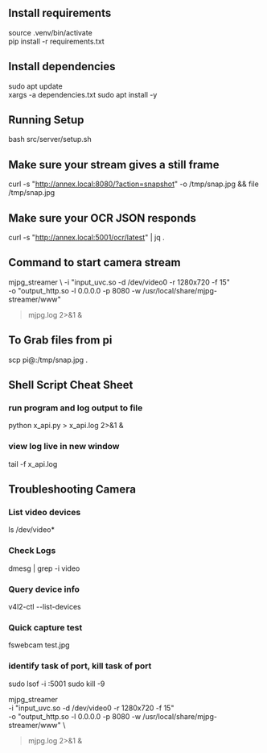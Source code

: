 ## Install requirements
source .venv/bin/activate  
pip install -r requirements.txt

## Install dependencies
sudo apt update  
xargs -a dependencies.txt sudo apt install -y

## Running Setup
bash src/server/setup.sh

## Make sure your stream gives a still frame
curl -s "http://annex.local:8080/?action=snapshot" -o /tmp/snap.jpg && file /tmp/snap.jpg  

## Make sure your OCR JSON responds
curl -s "http://annex.local:5001/ocr/latest" | jq .  


## Command to start camera stream
mjpg_streamer \ 
  -i "input_uvc.so -d /dev/video0 -r 1280x720 -f 15" \
  -o "output_http.so -l 0.0.0.0 -p 8080 -w /usr/local/share/mjpg-streamer/www"
> mjpg.log 2>&1 &

## To Grab files from pi
scp pi@<pi-ip>:/tmp/snap.jpg .

## Shell Script Cheat Sheet
### run program and log output to file
python x_api.py > x_api.log 2>&1 &
### view log live in new window
tail -f x_api.log

## Troubleshooting Camera
### List video devices
ls /dev/video*
### Check Logs
dmesg | grep -i video
### Query device info
v4l2-ctl --list-devices
### Quick capture test
fswebcam test.jpg
### identify task of port, kill task of port
sudo lsof -i :5001
sudo kill -9 <PID>

mjpg_streamer \
  -i "input_uvc.so -d /dev/video0 -r 1280x720 -f 15" \
  -o "output_http.so -l 0.0.0.0 -p 8080 -w /usr/local/share/mjpg-streamer/www" \
  > mjpg.log 2>&1 &
